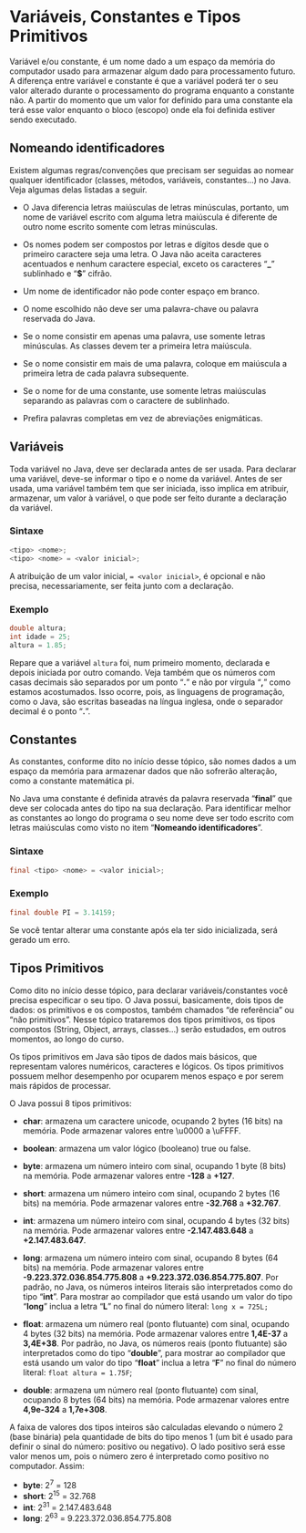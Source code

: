 # Variáveis, Constantes e Tipos Primitivos

Variável e/ou constante, é um nome dado a um espaço da memória do computador usado para armazenar algum dado para processamento futuro. A diferença entre variável e constante é que a variável poderá ter o seu valor alterado durante o processamento do programa enquanto a constante não. A partir do momento que um valor for definido para uma constante ela terá esse valor enquanto o bloco (escopo) onde ela foi definida estiver sendo executado.

## Nomeando identificadores

Existem algumas regras/convenções que precisam ser seguidas ao nomear qualquer identificador (classes, métodos, variáveis, constantes...) no Java. Veja algumas delas listadas a seguir.

- O Java diferencia letras maiúsculas de letras minúsculas, portanto, um nome de variável escrito com alguma letra maiúscula é diferente de outro nome escrito somente com letras minúsculas.

- Os nomes podem ser compostos por letras e dígitos desde que o primeiro caractere seja uma letra. O Java não aceita caracteres acentuados e nenhum caractere especial, exceto os caracteres “**_**” sublinhado e “**$**” cifrão.

- Um nome de identificador não pode conter espaço em branco.

- O nome escolhido não deve ser uma palavra-chave ou palavra reservada do Java.

- Se o nome consistir em apenas uma palavra, use somente letras minúsculas. As classes devem ter a primeira letra maiúscula.

- Se o nome consistir em mais de uma palavra, coloque em maiúscula a primeira letra de cada palavra subsequente.

- Se o nome for de uma constante, use somente letras maiúsculas separando as palavras com o caractere de sublinhado.

- Prefira palavras completas em vez de abreviações enigmáticas.

## Variáveis

Toda variável no Java, deve ser declarada antes de ser usada. Para declarar uma variável, deve-se informar o tipo e o nome da variável. Antes de ser usada, uma variável também tem que ser iniciada, isso implica em atribuir, armazenar, um valor à variável, o que pode ser feito durante a declaração da variável.

### Sintaxe

```java
<tipo> <nome>;
<tipo> <nome> = <valor inicial>;
```

A atribuição de um valor inicial, `= <valor inicial>`, é opcional e não precisa, necessariamente, ser feita junto com a declaração.

### Exemplo

```java
double altura;
int idade = 25;
altura = 1.85;
```

Repare que a variável `altura` foi, num primeiro momento, declarada e depois iniciada por outro comando. Veja também que os números com casas decimais são separados por um ponto “**.**” e não por vírgula “**,**” como estamos acostumados. Isso ocorre, pois, as linguagens de programação, como o Java, são escritas baseadas na língua inglesa, onde o separador decimal é o ponto “**.**”.

## Constantes

As constantes, conforme dito no início desse tópico, são nomes dados a um espaço da memória para armazenar dados que não sofrerão alteração, como a constante matemática pi.

No Java uma constante é definida através da palavra reservada “**final**” que deve ser colocada antes do tipo na sua declaração. Para identificar melhor as constantes ao longo do programa o seu nome deve ser todo escrito com letras maiúsculas como visto no item “**Nomeando identificadores**”.

### Sintaxe

```java
final <tipo> <nome> = <valor inicial>;
```

### Exemplo

```java
final double PI = 3.14159;
```

Se você tentar alterar uma constante após ela ter sido inicializada, será gerado um erro.

## Tipos Primitivos

Como dito no início desse tópico, para declarar variáveis/constantes você precisa especificar o seu tipo. O Java possui, basicamente, dois tipos de dados: os primitivos e os compostos, também chamados “de referência” ou “não primitivos”. Nesse tópico trataremos dos tipos primitivos, os tipos compostos (String, Object, arrays, classes...) serão estudados, em outros momentos, ao longo do curso.

Os tipos primitivos em Java são tipos de dados mais básicos, que representam valores numéricos, caracteres e lógicos. Os tipos primitivos possuem melhor desempenho por ocuparem menos espaço e por serem mais rápidos de processar.

O Java possui 8 tipos primitivos:

- **char**: armazena um caractere unicode, ocupando 2 bytes (16 bits) na memória. Pode armazenar valores entre \u0000 a \uFFFF.

- **boolean**: armazena um valor lógico (booleano) true ou false.

- **byte**: armazena um número inteiro com sinal, ocupando 1 byte (8 bits) na memória. Pode armazenar valores entre **-128** a **+127**.

- **short**: armazena um número inteiro com sinal, ocupando 2 bytes (16 bits) na memória. Pode armazenar valores entre **-32.768** a **+32.767**.

- **int**: armazena um número inteiro com sinal, ocupando 4 bytes (32 bits) na memória. Pode armazenar valores entre **-2.147.483.648** a **+2.147.483.647**.

- **long**: armazena um número inteiro com sinal, ocupando 8 bytes (64 bits) na memória. Pode armazenar valores entre **-9.223.372.036.854.775.808** a **+9.223.372.036.854.775.807**. Por padrão, no Java, os números inteiros literais são interpretados como do tipo “**int**”. Para mostrar ao compilador que está usando um valor do tipo “**long**” inclua a letra “**L**” no final do número literal: `long x = 725L;`

- **float**: armazena um número real (ponto flutuante) com sinal, ocupando 4 bytes (32 bits) na memória. Pode armazenar valores entre **1,4E-37** a **3,4E+38**. Por padrão, no Java, os números reais (ponto flutuante) são interpretados como do tipo “**double**”, para mostrar ao compilador que está usando um valor do tipo “**float**” inclua a letra “**F**” no final do número literal: `float altura = 1.75F`;

- **double**: armazena um número real (ponto flutuante) com sinal, ocupando 8 bytes (64 bits) na memória. Pode armazenar valores entre **4,9e-324** a **1,7e+308**.

A faixa de valores dos tipos inteiros são calculadas elevando o número 2 (base binária) pela quantidade de bits do tipo menos 1 (um bit é usado para definir o sinal do número: positivo ou negativo). O lado positivo será esse valor menos um, pois o número zero é interpretado como positivo no computador. Assim:

- **byte**: 2<sup>7</sup> = 128
- **short**: 2<sup>15</sup> = 32.768
- **int**: 2<sup>31</sup> = 2.147.483.648
- **long**: 2<sup>63</sup> = 9.223.372.036.854.775.808
